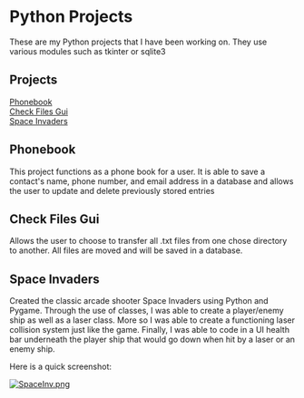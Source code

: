 # Python Projects
 These are my Python projects that I have been working on. They use various modules such as tkinter or sqlite3

## Projects
<a href="https://github.com/pmarino92/Python-Projects/tree/main/Phonebook%20Project">Phonebook</a> <br>
<a href="https://github.com/pmarino92/Python-Projects/blob/main/FileTransfer_Gui.py">Check Files Gui</a><br>
<a href="https://github.com/pmarino92/Python-Projects/tree/main/Space%20Invaders">Space Invaders</a>

## Phonebook
This project functions as a phone book for a user. It is able to save a contact's name, phone number, and email address in a database and allows the user to update and delete previously stored entries

## Check Files Gui
Allows the user to choose to transfer all .txt files from one chose directory to another. All files are moved and will be saved in a database.

## Space Invaders
Created the classic arcade shooter Space Invaders using Python and Pygame. Through the use of classes, I was able to create a player/enemy ship as well as a laser class. More so I was able to create a functioning laser collision system just like the game. Finally, I was able to code in a UI health bar underneath the player ship that would go down when hit by a laser or an enemy ship.

Here is a quick screenshot:

[![SpaceInv.png](https://i.postimg.cc/ZK3vq0v0/SpaceInv.png)](https://postimg.cc/nCFhRFkt)
